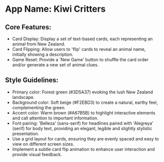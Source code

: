 # **App Name**: Kiwi Critters

## Core Features:

- Card Display: Display a set of text-based cards, each representing an animal from New Zealand.
- Card Flipping: Allow users to 'flip' cards to reveal an animal name, initially showing a description.
- Game Reset: Provide a 'New Game' button to shuffle the card order and/or generate a new set of animal clues.

## Style Guidelines:

- Primary color: Forest green (#3D5A37) evoking the lush New Zealand landscape.
- Background color: Soft beige (#F2EBD3) to create a natural, earthy feel, complementing the green.
- Accent color: Warm brown (#A67B5B) to highlight interactive elements and call attention to important information.
- Font pairing: 'Belleza' (sans-serif) for headlines paired with 'Alegreya' (serif) for body text, providing an elegant, legible and slightly stylistic presentation.
- Use a grid layout for cards, ensuring they are evenly spaced and easy to view on different screen sizes.
- Implement a subtle card flip animation to enhance user interaction and provide visual feedback.